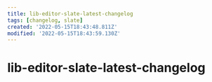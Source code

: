 ```yaml
---
title: lib-editor-slate-latest-changelog
tags: [changelog, slate]
created: '2022-05-15T18:43:48.811Z'
modified: '2022-05-15T18:43:59.130Z'
---
```


# lib-editor-slate-latest-changelog



